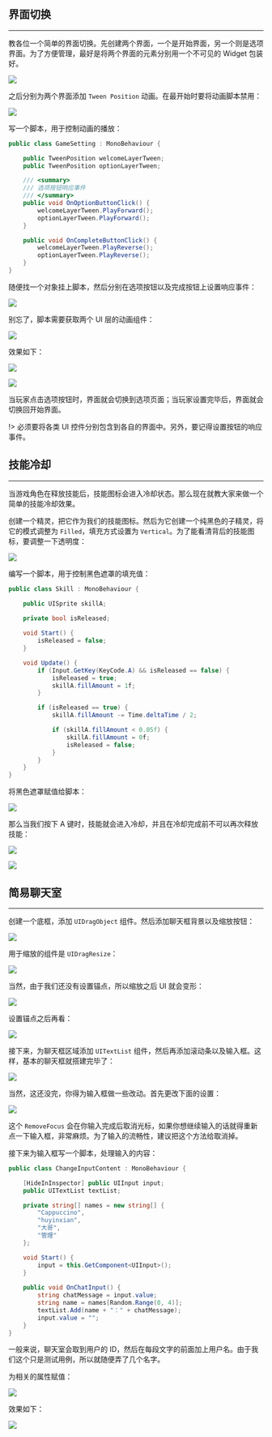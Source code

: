 ## 界面切换

---

教各位一个简单的界面切换。先创建两个界面，一个是开始界面，另一个则是选项界面。为了方便管理，最好是将两个界面的元素分别用一个不可见的 Widget 包装好。

![](http://obkyr9y96.bkt.clouddn.com/image/post/U3D/NGUI%E5%9F%BA%E7%A1%80%E6%A1%88%E4%BE%8B/01.png)

之后分别为两个界面添加 `Tween Position` 动画。在最开始时要将动画脚本禁用：

![](http://obkyr9y96.bkt.clouddn.com/image/post/U3D/NGUI%E5%9F%BA%E7%A1%80%E6%A1%88%E4%BE%8B/02.png)

写一个脚本，用于控制动画的播放：

```csharp
public class GameSetting : MonoBehaviour {

    public TweenPosition welcomeLayerTween;
    public TweenPosition optionLayerTween;

    /// <summary>
    /// 选项按钮响应事件
    /// </summary>
    public void OnOptionButtonClick() {
        welcomeLayerTween.PlayForward();
        optionLayerTween.PlayForward();
    }

    public void OnCompleteButtonClick() {
        welcomeLayerTween.PlayReverse();
        optionLayerTween.PlayReverse();
    }
}
```

随便找一个对象挂上脚本，然后分别在选项按钮以及完成按钮上设置响应事件：

![](http://obkyr9y96.bkt.clouddn.com/image/post/U3D/NGUI%E5%9F%BA%E7%A1%80%E6%A1%88%E4%BE%8B/03.png)

别忘了，脚本需要获取两个 UI 层的动画组件：

![](http://obkyr9y96.bkt.clouddn.com/image/post/U3D/NGUI%E5%9F%BA%E7%A1%80%E6%A1%88%E4%BE%8B/04.png)

效果如下：

![](http://obkyr9y96.bkt.clouddn.com/image/post/U3D/NGUI%E5%9F%BA%E7%A1%80%E6%A1%88%E4%BE%8B/05.png)

![](http://obkyr9y96.bkt.clouddn.com/image/post/U3D/NGUI%E5%9F%BA%E7%A1%80%E6%A1%88%E4%BE%8B/06.png)

当玩家点击选项按钮时，界面就会切换到选项页面；当玩家设置完毕后，界面就会切换回开始界面。

!> 必须要将各类 UI 控件分别包含到各自的界面中。另外，要记得设置按钮的响应事件。

## 技能冷却

---

当游戏角色在释放技能后，技能图标会进入冷却状态。那么现在就教大家来做一个简单的技能冷却效果。

创建一个精灵，把它作为我们的技能图标。然后为它创建一个纯黑色的子精灵，将它的模式调整为 `Filled`，填充方式设置为 `Vertical`。为了能看清背后的技能图标，要调整一下透明度：

![](http://obkyr9y96.bkt.clouddn.com/image/post/U3D/NGUI%E5%9F%BA%E7%A1%80%E6%A1%88%E4%BE%8B/07.png)

编写一个脚本，用于控制黑色遮罩的填充值：

```csharp
public class Skill : MonoBehaviour {

    public UISprite skillA;
    
    private bool isReleased;

    void Start() {
        isReleased = false;
    }

    void Update() {
        if (Input.GetKey(KeyCode.A) && isReleased == false) {
            isReleased = true;
            skillA.fillAmount = 1f;
        }

        if (isReleased == true) {
            skillA.fillAmount -= Time.deltaTime / 2;

            if (skillA.fillAmount < 0.05f) {
                skillA.fillAmount = 0f;
                isReleased = false;
            }
        }
    }
}
```

将黑色遮罩赋值给脚本：

![](http://obkyr9y96.bkt.clouddn.com/image/post/U3D/NGUI%E5%9F%BA%E7%A1%80%E6%A1%88%E4%BE%8B/08.png)

那么当我们按下 A 键时，技能就会进入冷却，并且在冷却完成前不可以再次释放技能：

![](http://obkyr9y96.bkt.clouddn.com/image/post/U3D/NGUI%E5%9F%BA%E7%A1%80%E6%A1%88%E4%BE%8B/09.png)

![](http://obkyr9y96.bkt.clouddn.com/image/post/U3D/NGUI%E5%9F%BA%E7%A1%80%E6%A1%88%E4%BE%8B/10.png)

## 简易聊天室

---

创建一个底框，添加 `UIDragObject` 组件。然后添加聊天框背景以及缩放按钮：

![](http://obkyr9y96.bkt.clouddn.com/image/post/U3D/NGUI%E5%9F%BA%E7%A1%80%E6%A1%88%E4%BE%8B/11.png)

用于缩放的组件是 `UIDragResize`：

![](http://obkyr9y96.bkt.clouddn.com/image/post/U3D/NGUI%E5%9F%BA%E7%A1%80%E6%A1%88%E4%BE%8B/12.png)

当然，由于我们还没有设置锚点，所以缩放之后 UI 就会变形：

![](http://obkyr9y96.bkt.clouddn.com/image/post/U3D/NGUI%E5%9F%BA%E7%A1%80%E6%A1%88%E4%BE%8B/13.png)

设置锚点之后再看：

![](http://obkyr9y96.bkt.clouddn.com/image/post/U3D/NGUI%E5%9F%BA%E7%A1%80%E6%A1%88%E4%BE%8B/14.png)

接下来，为聊天框区域添加 `UITextList` 组件，然后再添加滚动条以及输入框。这样，基本的聊天框就搭建完毕了：

![](http://obkyr9y96.bkt.clouddn.com/image/post/U3D/NGUI%E5%9F%BA%E7%A1%80%E6%A1%88%E4%BE%8B/15.png)

当然，这还没完，你得为输入框做一些改动。首先更改下面的设置：

![](http://obkyr9y96.bkt.clouddn.com/image/post/U3D/NGUI%E5%9F%BA%E7%A1%80%E6%A1%88%E4%BE%8B/16.png)

这个 `RemoveFocus` 会在你输入完成后取消光标，如果你想继续输入的话就得重新点一下输入框，非常麻烦。为了输入的流畅性，建议把这个方法给取消掉。

接下来为输入框写一个脚本，处理输入的内容：

```csharp
public class ChangeInputContent : MonoBehaviour {

    [HideInInspector] public UIInput input;
    public UITextList textList;

    private string[] names = new string[] {
        "Cappuccino",
        "huyinxian",
        "大哥",
        "管理"
    };

    void Start() {
        input = this.GetComponent<UIInput>();
    }
    
    public void OnChatInput() {
        string chatMessage = input.value;
        string name = names[Random.Range(0, 4)];
        textList.Add(name + "：" + chatMessage);
        input.value = "";
    }
}
```

一般来说，聊天室会取到用户的 ID，然后在每段文字的前面加上用户名。由于我们这个只是测试用例，所以就随便弄了几个名字。

为相关的属性赋值：

![](http://obkyr9y96.bkt.clouddn.com/image/post/U3D/NGUI%E5%9F%BA%E7%A1%80%E6%A1%88%E4%BE%8B/17.png)

效果如下：

![](http://obkyr9y96.bkt.clouddn.com/image/post/U3D/NGUI%E5%9F%BA%E7%A1%80%E6%A1%88%E4%BE%8B/18.png)
